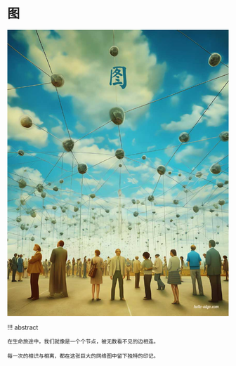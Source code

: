 # 图

<div class="center-table" markdown>

![图](../assets/covers/chapter_graph.jpg)

</div>

!!! abstract

    在生命旅途中，我们就像是一个个节点，被无数看不见的边相连。
    
    每一次的相识与相离，都在这张巨大的网络图中留下独特的印记。
